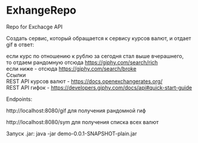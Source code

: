 # ExhangeRepo
Repo for Exchacge API

Создать сервис, который обращается к сервису курсов валют, и отдает gif в ответ:  

если курс по отношению к рублю за сегодня стал выше вчерашнего,  
то отдаем рандомную отсюда https://giphy.com/search/rich  
если ниже - отсюда https://giphy.com/search/broke  
Ссылки  
REST API курсов валют - https://docs.openexchangerates.org/  
REST API гифок - https://developers.giphy.com/docs/api#quick-start-guide  

Endpoints:


http://localhost:8080/gif для получения рандомной гиф

http://localhost:8080/sym для получения списка всех валют

Запуск .jar:  java -jar demo-0.0.1-SNAPSHOT-plain.jar
